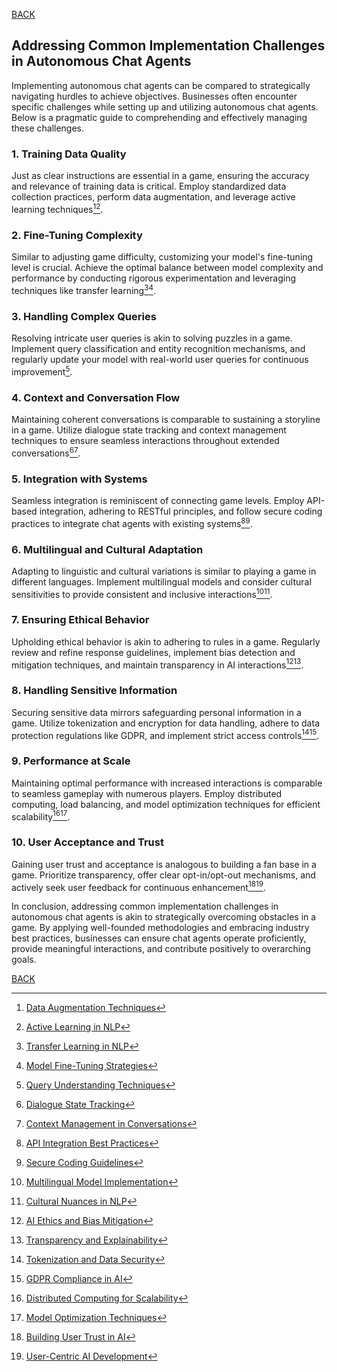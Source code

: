 [BACK](main.md)

## Addressing Common Implementation Challenges in Autonomous Chat Agents

Implementing autonomous chat agents can be compared to strategically navigating hurdles to achieve objectives. Businesses often encounter specific challenges while setting up and utilizing autonomous chat agents. Below is a pragmatic guide to comprehending and effectively managing these challenges.

### 1. **Training Data Quality**

Just as clear instructions are essential in a game, ensuring the accuracy and relevance of training data is critical. Employ standardized data collection practices, perform data augmentation, and leverage active learning techniques[^1][^2].

### 2. **Fine-Tuning Complexity**

Similar to adjusting game difficulty, customizing your model's fine-tuning level is crucial. Achieve the optimal balance between model complexity and performance by conducting rigorous experimentation and leveraging techniques like transfer learning[^3][^4].

### 3. **Handling Complex Queries**

Resolving intricate user queries is akin to solving puzzles in a game. Implement query classification and entity recognition mechanisms, and regularly update your model with real-world user queries for continuous improvement[^5].

### 4. **Context and Conversation Flow**

Maintaining coherent conversations is comparable to sustaining a storyline in a game. Utilize dialogue state tracking and context management techniques to ensure seamless interactions throughout extended conversations[^6][^7].

### 5. **Integration with Systems**

Seamless integration is reminiscent of connecting game levels. Employ API-based integration, adhering to RESTful principles, and follow secure coding practices to integrate chat agents with existing systems[^8][^9].

### 6. **Multilingual and Cultural Adaptation**

Adapting to linguistic and cultural variations is similar to playing a game in different languages. Implement multilingual models and consider cultural sensitivities to provide consistent and inclusive interactions[^10][^11].

### 7. **Ensuring Ethical Behavior**

Upholding ethical behavior is akin to adhering to rules in a game. Regularly review and refine response guidelines, implement bias detection and mitigation techniques, and maintain transparency in AI interactions[^12][^13].

### 8. **Handling Sensitive Information**

Securing sensitive data mirrors safeguarding personal information in a game. Utilize tokenization and encryption for data handling, adhere to data protection regulations like GDPR, and implement strict access controls[^14][^15].

### 9. **Performance at Scale**

Maintaining optimal performance with increased interactions is comparable to seamless gameplay with numerous players. Employ distributed computing, load balancing, and model optimization techniques for efficient scalability[^16][^17].

### 10. **User Acceptance and Trust**

Gaining user trust and acceptance is analogous to building a fan base in a game. Prioritize transparency, offer clear opt-in/opt-out mechanisms, and actively seek user feedback for continuous enhancement[^18][^19].

In conclusion, addressing common implementation challenges in autonomous chat agents is akin to strategically overcoming obstacles in a game. By applying well-founded methodologies and embracing industry best practices, businesses can ensure chat agents operate proficiently, provide meaningful interactions, and contribute positively to overarching goals.

[^1]: [Data Augmentation Techniques](https://neptune.ai/blog/data-augmentation-nlp)
[^2]: [Active Learning in NLP](https://www.aclweb.org/anthology/D19-1102/)
[^3]: [Transfer Learning in NLP](https://rpradeepmenon.medium.com/transfer-learning-in-natural-language-processing-8e4563f0f7fe)
[^4]: [Model Fine-Tuning Strategies](https://huggingface.co/blog/few-shot-learning-a-practical-guide)
[^5]: [Query Understanding Techniques](https://towardsdatascience.com/query-understanding-in-chatbots-4b855b5e1be)
[^6]: [Dialogue State Tracking](https://dl.acm.org/doi/10.1145/3366423)
[^7]: [Context Management in Conversations](https://arxiv.org/abs/2010.09133)
[^8]: [API Integration Best Practices](https://swagger.io/blog/api-development/api-design-best-practices/)
[^9]: [Secure Coding Guidelines](https://cwe.mitre.org/top25/)
[^10]: [Multilingual Model Implementation](https://arxiv.org/abs/2103.15353)
[^11]: [Cultural Nuances in NLP](https://www.aclweb.org/anthology/2020.lrec-1.820/)
[^12]: [AI Ethics and Bias Mitigation](https://www.weforum.org/agenda/2021/03/mitigating-bias-in-ai/)
[^13]: [Transparency and Explainability](https://www.aclweb.org/anthology/2020.acl-main.554/)
[^14]: [Tokenization and Data Security](https://datatofish.com/encrypt-decrypt-data-python/)
[^15]: [GDPR Compliance in AI](https://iapp.org/resources/article/gdpr-and-artificial-intelligence/)
[^16]: [Distributed Computing for Scalability](https://www.sciencedirect.com/science/article/pii/B9781558601160500159)
[^17]: [Model Optimization Techniques](https://huggingface.co/blog/how-to-train)
[^18]: [Building User Trust in AI](https://www.apa.org/ethics/ai-trust)
[^19]: [User-Centric AI Development](https://dl.acm.org/doi/10.1145/3442381)

[BACK](main.md)